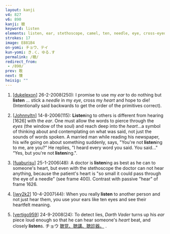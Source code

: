 ```yaml
---
layout: kanji
v4: 827
v6: 890
kanji: 聴
keyword: listen
elements: listen, ear, stethoscope, camel, ten, needle, eye, cross-eyed, net, heart
strokes: 17
image: E881B4
on-yomi: チョウ、テイ
kun-yomi: き.く、ゆる.す
permalink: /聴/
redirect_from:
 - /890/
prev: 敢
next: 懐
heisig: ""
---
```


1) [<a href="http://kanji.koohii.com/profile/dukelexon">dukelexon</a>] 26-2-2008(250): I promise to use my <em>ear</em> to do nothing but<strong> listen</strong> ... stick a <em>needle</em> in my <em>eye</em>, cross my <em>heart</em> and hope to die! (Intentionally said backwards to get the order of the primitives correct).

2) [<a href="http://kanji.koohii.com/profile/Johnnyltn">Johnnyltn</a>] 14-8-2006(115): <strong>Listen</strong>ing to others is different from hearing [1626] with the <em>ear</em>. One must allow the words to pierce through the <em>eyes</em> (the window of the soul) and reach deep into the <em>heart</em>...a symbol of thinking about and contemplating on what was said, not just the sounds of words spoken. A married man while reading his newspaper, his wife going on about something suddenly, says, &quot;You&#039;re not<strong> listen</strong>ing to me, are you?&quot; He replies, &quot;I heard every word you said. You said...&quot; “Yes, but you&#039;re not<strong> listen</strong>ing.&quot;.

3) [<a href="http://kanji.koohii.com/profile/fuaburisu">fuaburisu</a>] 25-1-2006(48): A doctor is<strong> listen</strong>ing as best as he can to someone&#039;s heart, but even with the stethoscope the doctor can not hear anything, because the patient&#039;s heart is &quot;so small it could pass through the eye of a needle&quot; (see frame 400). Contrast with passive &quot;hear&quot; of frame 1626.

4) [<a href="http://kanji.koohii.com/profile/jwy2k2">jwy2k2</a>] 10-4-2007(44): When you really<strong> listen</strong> to another person and not just hear them, you use your ears like ten eyes and see their heartfelt meaning.

5) [<a href="http://kanji.koohii.com/profile/vertigo959">vertigo959</a>] 24-9-2008(24): To detect lies, <em>Darth Vader</em> turns up his <em>ear</em> piece loud enough so that he can hear someone&#039;s <em>heart</em> beat, and closely<strong> listen</strong>s. チョウ <a href="midori://search?text=聴覚、聴講、聴診器。">聴覚、聴講、聴診器。</a> .

